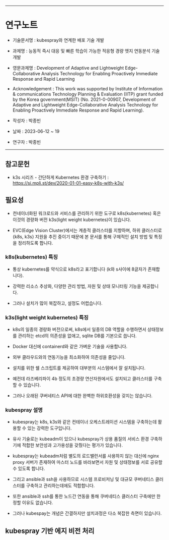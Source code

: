 -----------------------------------------------------
# 연구노트 
 - 기술문서명 : kubespray와 연계한 배포 기술 개발
 - 과제명 : 능동적 즉시 대응 및 빠른 학습이 가능한 적응형 경량 엣지 연동분석 기술개발
 - 영문과제명 : Development of Adaptive and Lightweight Edge-Collaborative Analysis Technology for Enabling Proactively Immediate Response and Rapid Learning
 - Acknowledgement : This work was supported by Institute of Information & communications Technology Planning & Evaluation (IITP) grant funded by the Korea government(MSIT) (No. 2021-0-00907, Development of Adaptive and Lightweight Edge-Collaborative Analysis Technology for Enabling Proactively Immediate Response and Rapid Learning).
 - 작성자 : 박종빈
 
 - 날짜 : 2023-06-12 ~ 19
 - 연구자 : 박종빈 
-----------------------------------------------------

## 참고문헌


- k3s 시리즈 - 간단하게 Kubernetes 환경 구축하기 : https://si.mpli.st/dev/2020-01-01-easy-k8s-with-k3s/


## 필요성

- 컨네이너화된 워크로드와 서비스를 관리하기 위한 도구로 k8s(kubernetes) 혹은 이것의 경량화 버전 k3s(light weight kubernetes)이 있습니다.

- EVC(Edge Vision Cluster)에서는 계층적 클러스터를 지향하며, 하위 클러스터로 {k8s, k3s} 지원을 추진 중이기 때문에 본 문서를 통해 구체적인 설치 방법 및 특징을 정리하도록 합니다.


### k8s(kubernetes) 특징

- 통상 kubernetes를 약식으로 k8s라고 표기합니다 (k와 s사이에 8글자가 존재합니다).

- 강력한 리소스 추상화, 다양한 관리 방법, 자원 및 상태 모니터링 기능을 제공합니다.

- 그러나 설치가 많이 복잡하고, 설정도 어렵습니다.


### k3s(light weight kubernetes) 특징

- k8s의 일종의 경량화 버전으로써, k8s에서 일종의 DB 역할을 수행하면서 상태정보를 관리하는 etcd의 의존성을 없애고, sqlite DB를 기본으로 씁니다.

- Docker 대신에 containerd와 같은 가벼운 기술을 사용합니다.

- 외부 클라우드와의 연동기능을 최소화하여 의존성을 줄입니다.

- 설치를 위한 쉘 스크립트를 제공하여 대부분의 시스템에서 잘 설치됩니다.

- 예컨데 라즈베리파이 4b 정도의 초경량 연산자원에서도 설치되고 클러스터를 구축할 수 있습니다.

- 그러나 오래된 쿠버네티스 API에 대한 완벽한 하위호환성을 갖지는 않습니다. 


### kubespray 설명

- kubespray는 k8s, k3s와 같은 컨테이너 오케스트레이션 시스템을 구축하는데 활용할 수 있는 강력한 도구입니다.

- 유사 기술로는 kubeadm이 있으나 kubespray가 상용 품질의 서비스 환경 구축하기에 적합한 보안성과 고가용성을 갖췄다는 평가가 있습니다.

- kubespray는 kubeadm처럼 별도의 로드밸런서를 사용하지 않는 대신에 nginx proxy 서버가 존재하여 마스터 노드를 바라보면서 자원 및 상태정보를 서로 공유할 수 있도록 합니다.

- 그리고 ansible과 ssh을 사용하므로 시스템 프로비저닝 및 대규모 쿠버네티스 클러스터를 구축하고 관리하는데에도 적합합니다.

- 또한 ansible과 ssh를 통한 노드간 연동을 통해 쿠버네티스 클러스터 구축에만 한정할 이유도 없습니다.

- 그러나 kubespay는 개념은 간결하지만 설치과정은 다소 복잡한 측면이 있습니다.


## kubespray 기반 에지 비전 처리